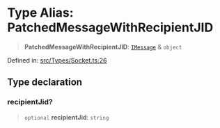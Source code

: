 # Type Alias: PatchedMessageWithRecipientJID

> **PatchedMessageWithRecipientJID**: [`IMessage`](../namespaces/proto/interfaces/IMessage.md) & `object`

Defined in: [src/Types/Socket.ts:26](https://github.com/Fokusdotid/Baileys/blob/d7495b24bcd136e35724329fba661cfcc0bc8eed/src/Types/Socket.ts#L26)

## Type declaration

### recipientJid?

> `optional` **recipientJid**: `string`
